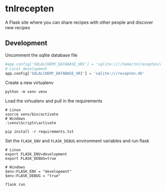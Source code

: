 # tnlrecepten
A Flask site where you can share recipes with other people and discover new recipes

## Development

Uncomment the sqlite database file
```python
#app.config['SQLALCHEMY_DATABASE_URI'] = 'sqlite:////home/tnlrecepten/db/recepten.db'
# Local development
app.config['SQLALCHEMY_DATABASE_URI'] = 'sqlite:///recepten.db'
```

Create a new virtualenv

```shell
python -m venv venv
```

Load the virtualenv and pull in the requirements

```shell
# Linux
source venv/bin/activate
# Windows
.\venv\Scripts\activate

pip install -r requirements.txt
```

Set the ```FLASK_ENV``` and ```FLASK_DEBUG``` environment variables and run flask

```shell
# Linux
export FLASK_ENV=development
export FLASK_DEBUG=true

# Windows
$env:FLASK_ENV = "development"
$env:FLASK_DEBUG = "true"

flask run
```